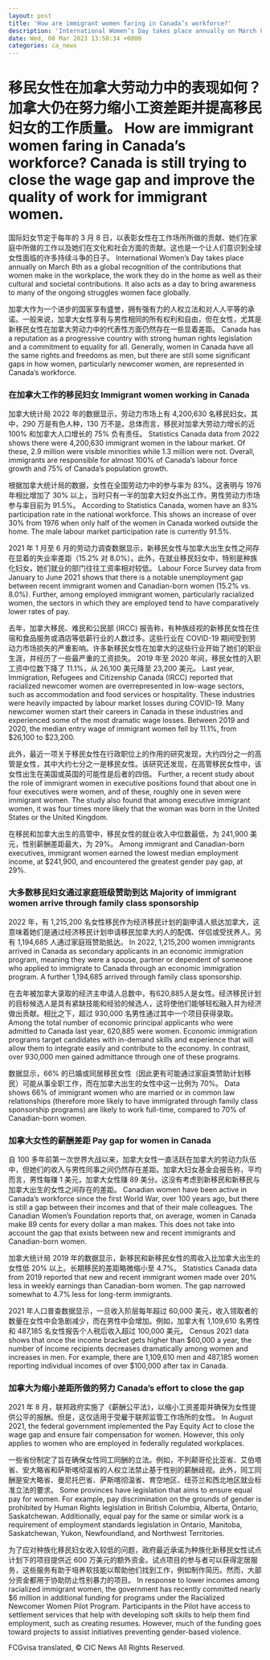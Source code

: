 ```yaml
---
layout: post
title: 'How are immigrant women faring in Canada’s workforce?'
description: 'International Women’s Day takes place annually on March 8th as a global recognition of the contributions that women make in the workplace, the work they do in the home as well as their cultural and societal contributions. It also acts as a day to bring awareness to many of the ongoing struggles women face globally. […]'
date: Wed, 08 Mar 2023 13:58:34 +0000
categories: ca_news
---
```


# 移民女性在加拿大劳动力中的表现如何？加拿大仍在努力缩小工资差距并提高移民妇女的工作质量。	How are immigrant women faring in Canada’s workforce? Canada is still trying to close the wage gap and improve the quality of work for immigrant women.
国际妇女节定于每年的 3 月 8 日，以表彰女性在工作场所所做的贡献、她们在家庭中所做的工作以及她们在文化和社会方面的贡献。这也是一个让人们意识到全球女性面临的许多持续斗争的日子。	International Women’s Day takes place annually on March 8th as a global recognition of the contributions that women make in the workplace, the work they do in the home as well as their cultural and societal contributions. It also acts as a day to bring awareness to many of the ongoing struggles women face globally.
	
加拿大作为一个进步的国家享有盛誉，拥有强有力的人权立法和对人人平等的承诺。一般来说，加拿大女性享有与男性相同的所有权利和自由，但在女性，尤其是新移民女性在加拿大劳动力中的代表性方面仍然存在一些显着差距。	Canada has a reputation as a progressive country with strong human rights legislation and a commitment to equality for all. Generally, women in Canada have all the same rights and freedoms as men, but there are still some significant gaps in how women, particularly newcomer women, are represented in Canada’s workforce.
	
### 在加拿大工作的移民妇女	Immigrant women working in Canada
	
加拿大统计局 2022 年的数据显示，劳动力市场上有 4,200,630 名移民妇女。其中，290 万是有色人种，130 万不是。总体而言，移民对加拿大劳动力增长的近 100% 和加拿大人口增长的 75% 负有责任。	Statistics Canada data from 2022 shows there were 4,200,630 immigrant women in the labour market. Of these, 2.9 million were visible minorities while 1.3 million were not. Overall, immigrants are responsible for almost 100% of Canada’s labour force growth and 75% of Canada’s population growth.
	
根据加拿大统计局的数据，女性在全国劳动力中的参与率为 83%。这表明与 1976 年相比增加了 30% 以上，当时只有一半的加拿大妇女外出工作。男性劳动力市场参与率目前为 91.5%。	According to Statistics Canada, women have an 83% participation rate in the national workforce. This shows an increase of over 30% from 1976 when only half of the women in Canada worked outside the home. The male labour market participation rate is currently 91.5%.
	
2021 年 1 月至 6 月的劳动力调查数据显示，新移民女性与加拿大出生女性之间存在显着的失业率差距（15.2% 对 8.0%）。此外，在就业移民妇女中，特别是种族化妇女，她们就业的部门往往工资率相对较低。	Labour Force Survey data from January to June 2021 shows that there is a notable unemployment gap between recent immigrant women and Canadian-born women (15.2% vs. 8.0%). Further, among employed immigrant women, particularly racialized women, the sectors in which they are employed tend to have comparatively lower rates of pay.
	
去年，加拿大移民、难民和公民部 (IRCC) 报告称，有种族歧视的新移民女性在住宿和食品服务或酒店等低薪行业的人数过多。这些行业在 COVID-19 期间受到劳动力市场损失的严重影响。许多新移民女性在加拿大的这些行业开始了她们的职业生涯，并经历了一些最严重的工资损失。 2019 年至 2020 年间，移民女性的入职工资中位数下降了 11.1%，从 26,100 美元降至 23,200 美元。	Last year, Immigration, Refugees and Citizenship Canada (IRCC) reported that racialized newcomer women are overrepresented in low-wage sectors, such as accommodation and food services or hospitality. These industries were heavily impacted by labour market losses during COVID-19. Many newcomer women start their careers in Canada in these industries and experienced some of the most dramatic wage losses. Between 2019 and 2020, the median entry wage of immigrant women fell by 11.1%, from $26,100 to $23,200.
	
此外，最近一项关于移民女性在行政职位上的作用的研究发现，大约四分之一的高管是女性，其中大约七分之一是移民女性。该研究还发现，在高管移民女性中，该女性出生在美国或英国的可能性是后者的四倍。	Further, a recent study about the role of immigrant women in executive positions found that about one in four executives were women, and of these, roughly one in seven were immigrant women. The study also found that among executive immigrant women, it was four times more likely that the woman was born in the United States or the United Kingdom.
	
在移民和加拿大出生的高管中，移民女性的就业收入中位数最低，为 241,900 美元，性别薪酬差距最大，为 29%。	Among immigrant and Canadian-born executives, immigrant women earned the lowest median employment income, at $241,900, and encountered the greatest gender pay gap, at 29%.
	
### 大多数移民妇女通过家庭班级赞助到达	Majority of immigrant women arrive through family class sponsorship
	
2022 年，有 1,215,200 名女性移民作为经济移民计划的副申请人抵达加拿大，这意味着她们是通过经济移民计划申请移民加拿大的人的配偶、伴侣或受抚养人。另有 1,194,685 人通过家庭班赞助抵达。	In 2022, 1,215,200 women immigrants arrived in Canada as secondary applicants in an economic immigration program, meaning they were a spouse, partner or dependent of someone who applied to immigrate to Canada through an economic immigration program. A further 1,194,685 arrived through family class sponsorship.
	
在去年被加拿大录取的经济主申请人总数中，有620,885人是女性。经济移民计划的目标候选人是具有紧缺技能和经验的候选人，这将使他们能够轻松融入并为经济做出贡献。相比之下，超过 930,000 名男性通过其中一个项目获得录取。	Among the total number of economic principal applicants who were admitted to Canada last year, 620,885 were women. Economic immigration programs target candidates with in-demand skills and experience that will allow them to integrate easily and contribute to the economy. In contrast, over 930,000 men gained admittance through one of these programs.
	
数据显示，66% 的已婚或同居移民女性（因此更有可能通过家庭类赞助计划移民）可能从事全职工作，而在加拿大出生的女性中这一比例为 70%。	Data shows 66% of immigrant women who are married or in common law relationships (therefore more likely to have immigrated through family class sponsorship programs) are likely to work full-time, compared to 70% of Canadian-born women.
	
### 加拿大女性的薪酬差距	Pay gap for women in Canada
	
自 100 多年前第一次世界大战以来，加拿大女性一直活跃在加拿大的劳动力队伍中，但她们的收入与男性同事之间仍然存在差距。加拿大妇女基金会报告称，平均而言，男性每赚 1 美元，加拿大女性赚 89 美分。这没有考虑到新移民和新移民与加拿大出生的女性之间存在的差距。	Canadian women have been active in Canada’s workforce since the first World War, over 100 years ago, but there is still a gap between their incomes and that of their male colleagues. The Canadian Women’s Foundation reports that, on average, women in Canada make 89 cents for every dollar a man makes. This does not take into account the gap that exists between new and recent immigrants and Canadian-born women.
	
加拿大统计局 2019 年的数据显示，新移民和新移民女性的周收入比加拿大出生的女性低 20% 以上。长期移民的差距略微缩小至 4.7%。	Statistics Canada data from 2019 reported that new and recent immigrant women made over 20% less in weekly earnings than Canadian-born women. The gap narrowed somewhat to 4.7% less for long-term immigrants.
	
2021 年人口普查数据显示，一旦收入阶层每年超过 60,000 美元，收入领取者的数量在女性中会急剧减少，而在男性中会增加。例如，加拿大有 1,109,610 名男性和 487,185 名女性报告个人税后收入超过 100,000 美元。	Census 2021 data shows that once the income bracket gets higher than $60,000 a year, the number of income recipients decreases dramatically among women and increases in men. For example, there are 1,109,610 men and 487,185 women reporting individual incomes of over $100,000 after tax in Canada.
	
### 加拿大为缩小差距所做的努力	Canada’s effort to close the gap
	
2021 年 8 月，联邦政府实施了《薪酬公平法》，以缩小工资差距并确保为女性提供公平的报酬。但是，这仅适用于受雇于联邦监管工作场所的女性。	In August 2021, the federal government implemented the Pay Equity Act to close the wage gap and ensure fair compensation for women. However, this only applies to women who are employed in federally regulated workplaces.
	
一些省份制定了旨在确保女性同工同酬的立法。例如，不列颠哥伦比亚省、艾伯塔省、安大略省和萨斯喀彻温省的人权立法禁止基于性别的薪酬歧视。此外，同工同酬是安大略省、曼尼托巴省、萨斯喀彻温省、育空地区、纽芬兰和西北地区就业标准立法的要求。	Some provinces have legislation that aims to ensure equal pay for women. For example, pay discrimination on the grounds of gender is prohibited by Human Rights legislation in British Columbia, Alberta, Ontario, Saskatchewan. Additionally, equal pay for the same or similar work is a requirement of employment standards legislation in Ontario, Manitoba, Saskatchewan, Yukon, Newfoundland, and Northwest Territories.
	
为了应对种族化移民妇女收入较低的问题，政府最近承诺为种族化新移民女性试点计划下的项目提供近 600 万美元的额外资金。试点项目的参与者可以获得定居服务，这些服务有助于培养软技能以帮助他们找到工作，例如制作简历。然而，大部分资金都用于协助防止性别暴力的项目。	In response to lower incomes among racialized immigrant women, the government has recently committed nearly $6 million in additional funding for programs under the Racialized Newcomer Women Pilot Program. Participants in the Pilot have access to settlement services that help with developing soft skills to help them find employment, such as creating resumes. However, much of the funding goes toward projects to assist initiatives preventing gender-based violence.
	

FCGvisa translated, © CIC News All Rights Reserved.
